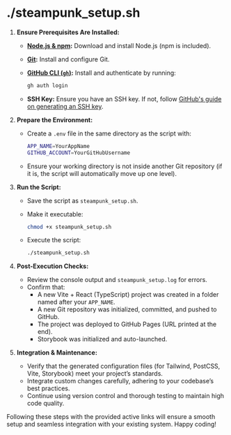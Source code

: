 # ./steampunk_setup.sh

1. **Ensure Prerequisites Are Installed:**
   - **[Node.js & npm](https://nodejs.org/en/):** Download and install Node.js (npm is included).
   - **[Git](https://git-scm.com/):** Install and configure Git.
   - **[GitHub CLI (`gh`)](https://cli.github.com/):** Install and authenticate by running:

     ```bash
     gh auth login
     ```

   - **SSH Key:** Ensure you have an SSH key. If not, follow [GitHub's guide on generating an SSH key](https://docs.github.com/en/authentication/connecting-to-github-with-ssh).

2. **Prepare the Environment:**
   - Create a `.env` file in the same directory as the script with:

     ```bash
     APP_NAME=YourAppName
     GITHUB_ACCOUNT=YourGitHubUsername
     ```

   - Ensure your working directory is not inside another Git repository (if it is, the script will automatically move up one level).

3. **Run the Script:**
   - Save the script as `steampunk_setup.sh`.
   - Make it executable:

     ```bash
     chmod +x steampunk_setup.sh
     ```

   - Execute the script:

     ```bash
     ./steampunk_setup.sh
     ```

4. **Post-Execution Checks:**
   - Review the console output and `steampunk_setup.log` for errors.
   - Confirm that:
     - A new Vite + React (TypeScript) project was created in a folder named after your `APP_NAME`.
     - A new Git repository was initialized, committed, and pushed to GitHub.
     - The project was deployed to GitHub Pages (URL printed at the end).
     - Storybook was initialized and auto-launched.

5. **Integration & Maintenance:**
   - Verify that the generated configuration files (for Tailwind, PostCSS, Vite, Storybook) meet your project’s standards.
   - Integrate custom changes carefully, adhering to your codebase’s best practices.
   - Continue using version control and thorough testing to maintain high code quality.

Following these steps with the provided active links will ensure a smooth setup and seamless integration with your existing system. Happy coding!
